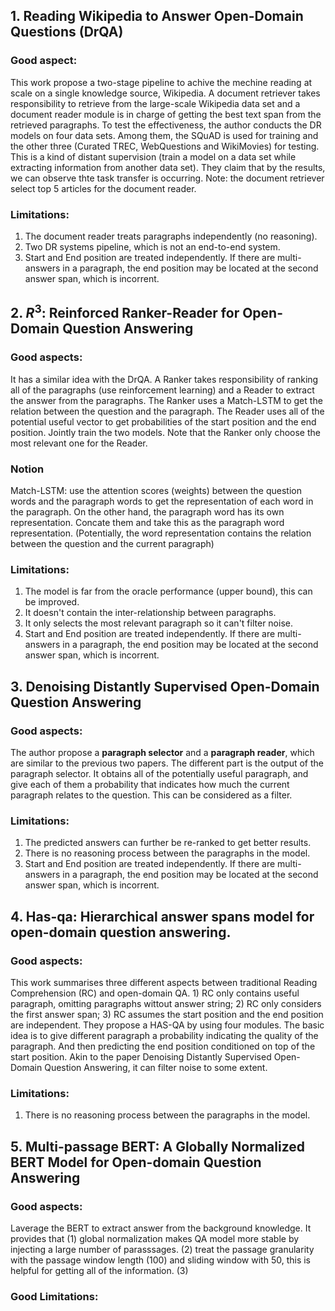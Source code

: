 
## 1. Reading Wikipedia to Answer Open-Domain Questions (DrQA)

### Good aspect:
This work propose a two-stage pipeline to achive the mechine reading at scale on a single knowledge source, Wikipedia. A document retriever takes responsibility to retrieve from the large-scale Wikipedia data set and a document reader module is in charge of getting the best text span from the retrieved paragraphs. To test the effectiveness, the author conducts the DR models on four data sets. Among them, the SQuAD is used for training and the other three (Curated TREC, WebQuestions and WikiMovies) for testing. This is a kind of distant supervision (train a model on a data set while extracting information from another data set). They claim that by the results, we can observe thte task transfer is occurring. Note: the document retriever select top 5 articles for the document reader.
### Limitations:
1. The document reader treats paragraphs independently (no reasoning).
2. Two DR systems pipeline, which is not an end-to-end system.
3. Start and End position are treated independently. If there are multi-answers in a paragraph, the end position may be located at the second answer span, which is incorrent.

## 2. $R^3$: Reinforced Ranker-Reader for Open-Domain Question Answering

### Good aspects:
It has a similar idea with the DrQA. A Ranker takes responsibility of ranking all of the paragraphs (use reinforcement learning) and a Reader to extract the answer from the paragraphs. The Ranker uses a Match-LSTM to get the relation between the question and the paragraph. The Reader uses all of the potential useful vector to get probabilities of the start position and the end position. Jointly train the two models. Note that the Ranker only choose the most relevant one for the Reader.

### Notion
Match-LSTM: use the attention scores (weights) between the question words and the paragraph words to get the representation of each word in the paragraph. On the other hand, the paragraph word has its own representation. Concate them and take this as the paragraph word representation. (Potentially, the word representation contains the relation between the question and the current paragraph)
### Limitations:
1. The model is far from the oracle performance (upper bound), this can be improved.
2. It doesn't contain the inter-relationship between paragraphs.
3. It only selects the most relevant paragraph so it can't filter noise.
4. Start and End position are treated independently. If there are multi-answers in a paragraph, the end position may be located at the second answer span, which is incorrent.

## 3. Denoising Distantly Supervised Open-Domain Question Answering

### Good aspects:
The author propose a **paragraph selector** and a **paragraph reader**, which are similar to the previous two papers. The different part is the output of the paragraph selector. It obtains all of the potentially useful paragraph, and give each of them a probability that indicates how much the current paragraph relates to the question. This can be considered as a filter. 

### Limitations:
1. The predicted answers can further be re-ranked to get better results.
2. There is no reasoning process between the paragraphs in the model.
3. Start and End position are treated independently. If there are multi-answers in a paragraph, the end position may be located at the second answer span, which is incorrent.

## 4. Has-qa: Hierarchical answer spans model for open-domain question answering. 

### Good aspects:
This work summarises three different aspects between traditional Reading Comprehension (RC) and open-domain QA. 1) RC only contains useful paragraph, omitting paragraphs wittout answer string; 2) RC only considers the first answer span; 3) RC assumes the start position and the end position are independent. They propose a HAS-QA by using four modules. The basic idea is to give different paragraph a probability indicating the quality of the paragraph. And then predicting the end position conditioned on top of the start position. Akin to the paper Denoising Distantly Supervised Open-Domain Question Answering, it can filter noise to some extent.
### Limitations:
1. There is no reasoning process between the paragraphs in the model.

## 5. Multi-passage BERT: A Globally Normalized BERT Model for Open-domain Question Answering

### Good aspects:
Laverage the BERT to extract answer from the background knowledge. It provides that (1) global normalization makes QA model more stable by injecting a large number of parasssages. (2) treat the passage granularity with the passage window length (100) and sliding window with 50, this is helpful for getting all of the information. (3)
### Good Limitations:
<!--stackedit_data:
eyJoaXN0b3J5IjpbNDYxNTQ5NzQ4LDE3MTE2NTY5MCwxNzk2ND
Y4NzEwLC0xNjcxMDYxNCwtOTMxOTIyNjg3LDE0MjU3NDc3NjQs
NzQ1MjAyNzc4LDE1MjYxNjk2NjksLTE0NTg0Mjk5MzldfQ==
-->
